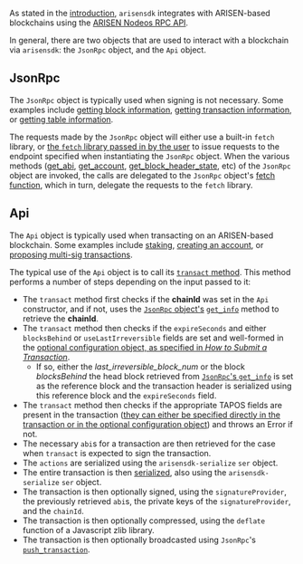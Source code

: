 As stated in the [introduction](index.md), `arisensdk` integrates with ARISEN-based blockchains using the [ARISEN Nodeos RPC API](https://developers.eos.io/arisen-nodeos/reference).

In general, there are two objects that are used to interact with a blockchain via `arisensdk`: the `JsonRpc` object, and the `Api` object.

## JsonRpc
The `JsonRpc` object is typically used when signing is not necessary.  Some examples include [getting block information](how-to-guides/00_how-to-get-block-information.md), [getting transaction information](how-to-guides/02_how-to-get-transaction-information.md), or [getting table information](how-to-guides/09_how-to-get-table-information.md).  

The requests made by the `JsonRpc` object will either use a built-in `fetch` library, or [the `fetch` library passed in by the user](basic-usage/01_commonjs.md) to issue requests to the endpoint specified when instantiating the `JsonRpc` object.  When the various methods ([get_abi](https://github.com/ARISENIO/arisensdk/blob/master/src/arisensdk-jsonrpc.ts#L66), [get_account](https://github.com/ARISENIO/arisensdk/blob/master/src/arisensdk-jsonrpc.ts#L71), [get_block_header_state](https://github.com/ARISENIO/arisensdk/blob/master/src/arisensdk-jsonrpc.ts#L76), etc) of the `JsonRpc` object are invoked, the calls are delegated to the `JsonRpc` object's [fetch function](https://github.com/ARISENIO/arisensdk/blob/master/src/arisensdk-jsonrpc.ts#L42-L63), which in turn, delegate the requests to the `fetch` library.

## Api
The `Api` object is typically used when transacting on an ARISEN-based blockchain.  Some examples include [staking](how-to-guides/03_how-to-stake.md), [creating an account](how-to-guides/05_how-to-create-an-account.md), or [proposing multi-sig transactions](how-to-guides/13_how-to-propose-a-multisig-transaction.md).

The typical use of the `Api` object is to call its [`transact` method](https://github.com/ARISENIO/arisensdk/blob/master/src/arisensdk-api.ts#L214-L254).  This method performs a number of steps depending on the input passed to it:

* The `transact` method first checks if the **chainId** was set in the `Api` constructor, and if not, uses the [`JsonRpc` object's](#jsonrpc) [`get_info`](https://github.com/ARISENIO/arisensdk/blob/master/src/arisensdk-jsonrpc.ts#L101) method to retrieve the **chainId**.  
* The `transact` method then checks if the `expireSeconds` and either `blocksBehind` or `useLastIrreversible` fields are set and well-formed in the [optional configuration object, as specified in *How to Submit a Transaction*](how-to-guides/01_how-to-submit-a-transaction.md#).  
    * If so, either the *last_irreversible_block_num* or the block *blocksBehind* the head block retrieved from [`JsonRpc`'s `get_info`](https://github.com/ARISENIO/arisensdk/blob/master/src/arisensdk-jsonrpc.ts#L101) is set as the reference block and the transaction header is serialized using this reference block and the `expireSeconds` field.
* The `transact` method then checks if the appropriate TAPOS fields are present in the transaction ([they can either be specified directly in the transaction or in the optional configuration object](how-to-guides/01_how-to-submit-a-transaction.md#)) and throws an Error if not.
* The necessary `abi`s for a transaction are then retrieved for the case when `transact` is expected to sign the transaction.
* The `actions` are serialized using the `arisensdk-serialize` `ser` object.
* The entire transaction is then [serialized](https://github.com/ARISENIO/arisensdk/blob/master/src/arisensdk-api.ts#L154-L166), also using the `arisensdk-serialize` `ser` object.
* The transaction is then optionally signed, using the `signatureProvider`, the previously retrieved `abi`s, the private keys of the `signatureProvider`, and the `chainId`.
* The transaction is then optionally compressed, using the `deflate` function of a Javascript zlib library.
* The transaction is then optionally broadcasted using `JsonRpc`'s [`push_transaction`](https://github.com/ARISENIO/arisensdk/blob/master/src/arisensdk-jsonrpc.ts#L187).